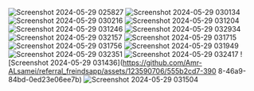 ![Screenshot 2024-05-29 025827](https://github.com/Amr-ALsamei/referral_freindsapp/assets/123590706/b64feb39-4273-4d45-946f-97ff64da726b)
![Screenshot 2024-05-29 030134](https://github.com/Amr-ALsamei/referral_freindsapp/assets/123590706/7b2628ef-0532-4927-a3c6-25f8171d5eaf)
![Screenshot 2024-05-29 030216](https://github.com/Amr-ALsamei/referral_freindsapp/assets/123590706/9dd3deee-f38e-401c-8c2a-5c0eb0c12bff)
![Screenshot 2024-05-29 031204](https://github.com/Amr-ALsamei/referral_freindsapp/assets/123590706/de7b81cb-c1b9-4f62-af45-64f6e57b9311)
![Screenshot 2024-05-29 031246](https://github.com/Amr-ALsamei/referral_freindsapp/assets/123590706/f33d9f99-ef9e-45fa-aa4a-d209e88eb486)
![Screenshot 2024-05-29 032934](https://github.com/Amr-ALsamei/referral_freindsapp/assets/123590706/569389a1-116c-4437-8716-b34b2e174569)
![Screenshot 2024-05-29 032157](https://github.com/Amr-ALsamei/referral_freindsapp/assets/123590706/19874407-2704-48a4-8fef-ae3e5959f9e3)
![Screenshot 2024-05-29 031715](https://github.com/Amr-ALsamei/referral_freindsapp/assets/123590706/d1702330-4a50-46a4-80ab-2e791c0de19f)
![Screenshot 2024-05-29 031756](https://github.com/Amr-ALsamei/referral_freindsapp/assets/123590706/d9420869-475a-478b-b4e0-d624534dd28b)
![Screenshot 2024-05-29 031949](https://github.com/Amr-ALsamei/referral_freindsapp/assets/123590706/0491568e-5826-4478-b4bf-b5c489168a38)
![Screenshot 2024-05-29 032351](https://github.com/Amr-ALsamei/referral_freindsapp/assets/123590706/d3c8da6e-ab26-4205-a49b-5a364f45db85)
![Screenshot 2024-05-29 032417](https://github.com/Amr-ALsamei/referral_freindsapp/assets/123590706/3872a51d-7f8d-45b1-baab-8b0937715bf7)
![Screenshot 2024-05-29 031436](https://github.com/Amr-ALsamei/referral_freindsapp/assets/123590706/555b2cd7-390
8-46a9-84bd-0ed23e06ee7b)
![Screenshot 2024-05-29 031504](https://github.com/Amr-ALsamei/referral_freindsapp/assets/123590706/27256885-08e6-44bd-b29e-d5eeabe36403)
